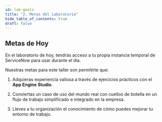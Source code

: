 ```yaml
---
id: lab-goals
title: "2. Metas del Laboratorio"
hide_table_of_contents: true
draft: false
---
```


## Metas de Hoy

En el laboratorio de hoy, tendrás acceso a tu propia instancia temporal de ServiceNow para usar durante el día.

Nuestras metas para este taller son permitirte que:

1. Adquieras experiencia valiosa a través de ejercicios prácticos con el **App Engine Studio**.

2. Conviertas un caso de uso del mundo real con cuellos de botella en un flujo de trabajo simplificado e integrado en la empresa.

3. Lleves a tu organización el conocimiento de cómo puedes mejorar tu entorno de trabajo.